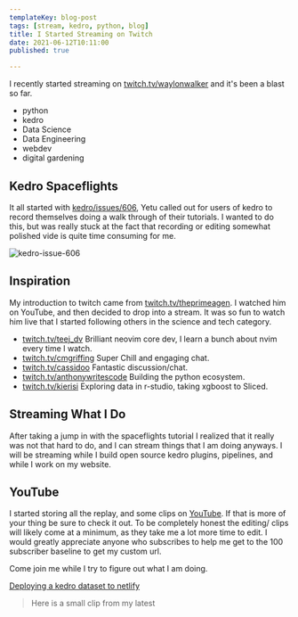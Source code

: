 ```yaml
---
templateKey: blog-post
tags: [stream, kedro, python, blog]
title: I Started Streaming on Twitch
date: 2021-06-12T10:11:00
published: true

---
```


I recently started streaming on
[twitch.tv/waylonwalker](https://www.twitch.tv/waylonwalker) and it's been a
blast so far.

* python
* kedro
* Data Science
* Data Engineering
* webdev
* digital gardening

## Kedro Spaceflights

It all started with
[kedro/issues/606](https://github.com/kedro-org/kedro/issues/606), Yetu
called out for users of kedro to record themselves doing a walk through of
their tutorials.  I wanted to do this, but was really stuck at the fact that
recording or editing somewhat polished vide is quite time consuming for me.

![kedro-issue-606](https://images.waylonwalker.com/kedro-issue-606.png)

## Inspiration

My introduction to twitch came from
[twitch.tv/theprimeagen](https://twitch.tv/theprimeagen). I watched him on
YouTube, and then decided to drop into a stream.  It was so fun to watch him
live that I started following others in the science and tech category.

* [twitch.tv/teej_dv](https://www.twitch.tv/teej_dv) Brilliant neovim core dev, I learn a bunch about nvim every time I watch.
* [twitch.tv/cmgriffing](https://www.twitch.tv/cmgriffing) Super Chill and engaging chat.
* [twitch.tv/cassidoo](https://www.twitch.tv/cassidoo) Fantastic discussion/chat.
* [twitch.tv/anthonywritescode](https://www.twitch.tv/anthonywritescode) Building the python ecosystem.
* [twitch.tv/kierisi](https://www.twitch.tv/kierisi) Exploring data in r-studio, taking xgboost to Sliced.

## Streaming What I Do

After taking a jump in with the spaceflights tutorial I realized that it really
was not that hard to do, and I can stream things that I am doing anyways.  I
will be streaming while I build open source kedro plugins, pipelines, and while
I work on my website.

## YouTube

I started storing all the replay, and some clips on
[YouTube](https://www.youtube.com/channel/UChoRUssc5HoO-xQ9hUKZ1mA).  If that
is more of your thing be sure to check it out.  To be completely honest the  editing/ clips will likely come at a minimum, as they take me a lot more time to edit.  I would greatly appreciate
anyone who subscribes to help me get to the 100 subscriber baseline to get my
custom url.

Come join me while I try to figure out what I am doing.

[Deploying a kedro dataset to netlify](https://youtu.be/55g8FQr0kgA)

> Here is a small clip from my latest
